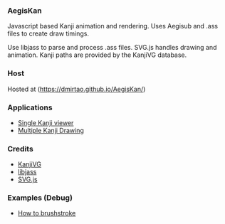 ### AegisKan
Javascript based Kanji animation and rendering.
Uses Aegisub and .ass files to create draw timings.

Use libjass to parse and process .ass files.
SVG.js handles drawing and animation.
Kanji paths are provided by the KanjiVG database.


### Host
Hosted at (https://dmirtao.github.io/AegisKan/)

### Applications
- [Single Kanji viewer](/viewer.html)
- [Multiple Kanji Drawing](/multiViewer.html)

### Credits
- [KanjiVG](http://kanjivg.tagaini.net/index.html)
- [libjass](https://github.com/Arnavion/libjass)
- [SVG.js](http://svgjs.com/)

### Examples (Debug)
- [How to brushstroke](https://bl.ocks.org/maelp/5913757)